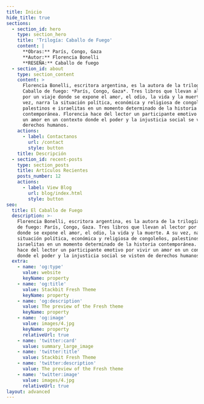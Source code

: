 ```yaml
---
title: Inicio
hide_title: true
sections:
  - section_id: hero
    type: section_hero
    title: 'Trilogía: Caballo de Fuego'
    content: |
      **Obras:** París, Congo, Gaza
      **Autor:** Florencia Bonelli
      **RESEÑA:** Caballo de fuego
  - section_id: about
    type: section_content
    content: >
      Florencia Bonelli, escritora argentina, es la autora de la trilogía
      Caballo de fuego: *París, Congo, Gaza*. Tres libros que llevan al lector
      por un viaje donde se expone el amor, el odio, la vida y la muerte. A su
      vez, narra la situación política, económica y religiosa de congoleños,
      palestinos e israelitas en un momento determinado de la historia
      contemporánea. Florencia hace del lector un participante emotivo por vivir
      un amor en un contexto donde el poder y la injusticia social se visten de
      derechos humanos.
    actions:
      - label: Contactanos
        url: /contact
        style: button
    title: Descripción
  - section_id: recent-posts
    type: section_posts
    title: Artículos Recientes
    posts_number: 12
    actions:
      - label: View Blog
        url: blog/index.html
        style: button
seo:
  title: El Caballo de Fuego
  description: >-
    Florencia Bonelli, escritora argentina, es la autora de la trilogía Caballo
    de fuego: París, Congo, Gaza. Tres libros que llevan al lector por un viaje
    donde se expone el amor, el odio, la vida y la muerte. A su vez, narra la
    situación política, económica y religiosa de congoleños, palestinos e
    israelitas en un momento determinado de la historia contemporánea. Florencia
    hace del lector un participante emotivo por vivir un amor en un contexto
    donde el poder y la injusticia social se visten de derechos humanos.
  extra:
    - name: 'og:type'
      value: website
      keyName: property
    - name: 'og:title'
      value: Stackbit Fresh Theme
      keyName: property
    - name: 'og:description'
      value: The preview of the Fresh theme
      keyName: property
    - name: 'og:image'
      value: images/4.jpg
      keyName: property
      relativeUrl: true
    - name: 'twitter:card'
      value: summary_large_image
    - name: 'twitter:title'
      value: Stackbit Fresh Theme
    - name: 'twitter:description'
      value: The preview of the Fresh theme
    - name: 'twitter:image'
      value: images/4.jpg
      relativeUrl: true
layout: advanced
---
```

